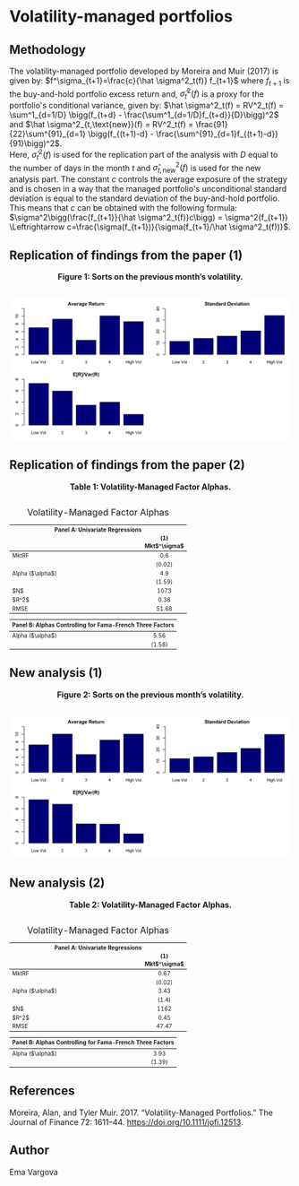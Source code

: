 # Volatility-managed portfolios


## Methodology

The volatility-managed portfolio developed by Moreira and Muir (2017) is given by:
$f^\sigma_{t+1}=\frac{c}{\hat \sigma^2_t(f)} f_{t+1}$
where $f_{t+1}$ is the buy-and-hold portfolio excess return and, $\hat \sigma^2_t(f)$ is a proxy for the portfolio's conditional variance, given by: 
$\hat \sigma^2_t(f) = RV^2_t(f) = \sum^1_{d=1/D} \bigg(f_{t+d} - \frac{\sum^1_{d=1/D}f_{t+d}}{D}\bigg)^2$ and $\hat \sigma^2_{t,\text{new}}(f) = RV^2_t(f) = \frac{91}{22}\sum^{91}_{d=1} \bigg(f_{(t+1)-d} - \frac{\sum^{91}_{d=1}f_{(t+1)-d}}{91}\bigg)^2$.  
Here, $\hat \sigma^2_t(f)$ is used for the replication part of the analysis with $D$ equal to the number of days in the month $t$ and $\hat \sigma^2_{t,\text{new}}(f)$ is used for the new analysis part. The constant $c$ controls the average exposure of the strategy and is chosen in a way that the managed portfolio's unconditional standard deviation is equal to the standard deviation of the buy-and-hold portfolio. This means that $c$ can be obtained with the following formula: 
$\sigma^2\bigg(\frac{f_{t+1}}{\hat \sigma^2_t(f)}c\bigg) = \sigma^2(f_{t+1}) \Leftrightarrow c=\frac{\sigma(f_{t+1})}{\sigma(f_{t+1}/\hat \sigma^2_t(f))}$.


## Replication of findings from the paper (1)

<figcaption align = "center"><b>Figure 1: Sorts on the previous month’s volatility.</b></figcaption> <br/>

![Figure 1: Sorts on the previous month’s volatility.](out/sorts_1.png)


## Replication of findings from the paper (2)

<figcaption align = "center"><b>Table 1: Volatility-Managed Factor Alphas.</b></figcaption> <br/>

<table class="table" style="font-size: 10px; ">
<caption style="font-size: initial !important;">Volatility-Managed Factor Alphas</caption>
 <thead>
<tr><th style="border-bottom:hidden;padding-bottom:0; padding-left:5px;padding-right:5px;text-align: center; font-weight: bold; " colspan="2"><div style>Panel A: Univariate Regressions</div></th></tr>
<tr>
<th style="empty-cells: hide;border-bottom:hidden;" colspan="1"></th>
<th style="border-bottom:hidden;padding-bottom:0; padding-left:5px;padding-right:5px;text-align: center; " colspan="1"><div style>(1)</div></th>
</tr>
  <tr>
   <th style="text-align:left;">   </th>
   <th style="text-align:center;"> Mkt$^\sigma$ </th>
  </tr>
 </thead>
<tbody>
  <tr>
   <td style="text-align:left;width: 6cm; "> MktRF </td>
   <td style="text-align:center;"> 0.6 </td>
  </tr>
  <tr>
   <td style="text-align:left;width: 6cm; ">  </td>
   <td style="text-align:center;"> (0.02) </td>
  </tr>
  <tr>
   <td style="text-align:left;width: 6cm; "> Alpha ($\alpha$) </td>
   <td style="text-align:center;"> 4.9 </td>
  </tr>
  <tr>
   <td style="text-align:left;width: 6cm; ">  </td>
   <td style="text-align:center;"> (1.59) </td>
  </tr>
  <tr>
   <td style="text-align:left;width: 6cm; "> $N$ </td>
   <td style="text-align:center;"> 1073 </td>
  </tr>
  <tr>
   <td style="text-align:left;width: 6cm; "> $R^2$ </td>
   <td style="text-align:center;"> 0.36 </td>
  </tr>
  <tr>
   <td style="text-align:left;width: 6cm; "> RMSE </td>
   <td style="text-align:center;"> 51.68 </td>
  </tr>
</tbody>
</table>

<table class="table" style="font-size: 10px; ">
 <thead>
<tr><th style="border-bottom:hidden;padding-bottom:0; padding-left:5px;padding-right:5px;text-align: center; font-weight: bold; " colspan="2"><div style>Panel B: Alphas Controlling for Fama-French Three Factors</div></th></tr>
  <tr>
   <th style="text-align:left;">   </th>
   <th style="text-align:center;">  </th>
  </tr>
 </thead>
<tbody>
  <tr>
   <td style="text-align:left;width: 6cm; "> Alpha ($\alpha$) </td>
   <td style="text-align:center;"> 5.56 </td>
  </tr>
  <tr>
   <td style="text-align:left;width: 6cm; ">  </td>
   <td style="text-align:center;"> (1.58) </td>
  </tr>
</tbody>
</table>


## New analysis (1)

<figcaption align = "center"><b>Figure 2: Sorts on the previous month’s volatility.</b></figcaption> <br/>

![Figure 2: Sorts on the previous month’s volatility.](out/sorts_2.png)


## New analysis (2)

<figcaption align = "center"><b>Table 2: Volatility-Managed Factor Alphas.</b></figcaption> <br/>

<table class="table" style="font-size: 10px; ">
<caption style="font-size: initial !important;">Volatility-Managed Factor Alphas</caption>
 <thead>
<tr><th style="border-bottom:hidden;padding-bottom:0; padding-left:5px;padding-right:5px;text-align: center; font-weight: bold; " colspan="2"><div style>Panel A: Univariate Regressions</div></th></tr>
<tr>
<th style="empty-cells: hide;border-bottom:hidden;" colspan="1"></th>
<th style="border-bottom:hidden;padding-bottom:0; padding-left:5px;padding-right:5px;text-align: center; " colspan="1"><div style>(1)</div></th>
</tr>
  <tr>
   <th style="text-align:left;">   </th>
   <th style="text-align:center;"> Mkt$^\sigma$ </th>
  </tr>
 </thead>
<tbody>
  <tr>
   <td style="text-align:left;width: 6cm; "> MktRF </td>
   <td style="text-align:center;"> 0.67 </td>
  </tr>
  <tr>
   <td style="text-align:left;width: 6cm; ">  </td>
   <td style="text-align:center;"> (0.02) </td>
  </tr>
  <tr>
   <td style="text-align:left;width: 6cm; "> Alpha ($\alpha$) </td>
   <td style="text-align:center;"> 3.43 </td>
  </tr>
  <tr>
   <td style="text-align:left;width: 6cm; ">  </td>
   <td style="text-align:center;"> (1.4) </td>
  </tr>
  <tr>
   <td style="text-align:left;width: 6cm; "> $N$ </td>
   <td style="text-align:center;"> 1162 </td>
  </tr>
  <tr>
   <td style="text-align:left;width: 6cm; "> $R^2$ </td>
   <td style="text-align:center;"> 0.45 </td>
  </tr>
  <tr>
   <td style="text-align:left;width: 6cm; "> RMSE </td>
   <td style="text-align:center;"> 47.47 </td>
  </tr>
</tbody>
</table>

<table class="table" style="font-size: 10px; ">
 <thead>
<tr><th style="border-bottom:hidden;padding-bottom:0; padding-left:5px;padding-right:5px;text-align: center; font-weight: bold; " colspan="2"><div style>Panel B: Alphas Controlling for Fama-French Three Factors</div></th></tr>
  <tr>
   <th style="text-align:left;">   </th>
   <th style="text-align:center;">  </th>
  </tr>
 </thead>
<tbody>
  <tr>
   <td style="text-align:left;width: 6cm; "> Alpha ($\alpha$) </td>
   <td style="text-align:center;"> 3.93 </td>
  </tr>
  <tr>
   <td style="text-align:left;width: 6cm; ">  </td>
   <td style="text-align:center;"> (1.39) </td>
  </tr>
</tbody>
</table>


## References

Moreira, Alan, and Tyler Muir. 2017. “Volatility-Managed Portfolios.” The Journal of Finance 72: 1611–44. https://doi.org/10.1111/jofi.12513.


## Author

Ema Vargova
